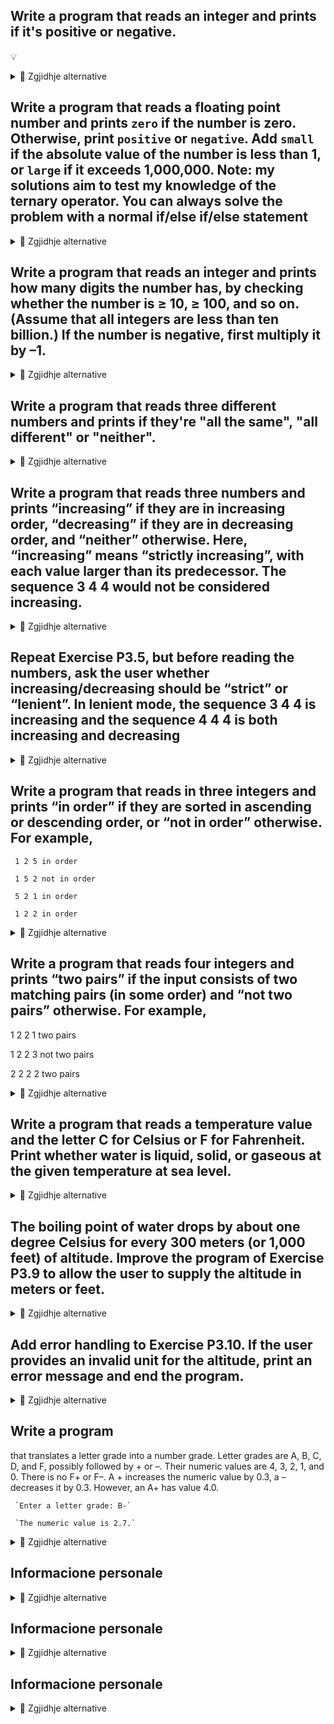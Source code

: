 ## Write a program that reads an integer and prints if it's positive or negative.
💡

<details><summary>💾 Zgjidhje alternative </summary>
<p>
  
```java
import java.util.Scanner;
public class P3_01 {
    public static void main(String[] args) {
        Scanner input = new Scanner(System.in);
        System.out.print("Number: ");
        int number = input.nextInt();
        input.close();
        System.out.println((number > 0)?  "Positive":
                           (number == 0)? "Zero":
                                          "Negative");
    }
}

```

</p>
</details>

## Write a program that reads a floating point number and prints `zero` if the number is zero. Otherwise, print `positive` or `negative`. Add `small` if the absolute value   of the number is less than 1, or `large` if it exceeds 1,000,000. Note: my solutions aim to test my knowledge of the ternary operator. You can always solve the problem with a normal if/else if/else statement

<details><summary>💾 Zgjidhje alternative </summary>
<p>

```java
import java.util.Scanner;
public class P3_02 {
    public static void main(String[] args) {
        Scanner input = new Scanner(System.in);
        System.out.print("Number: ");
        double number = input.nextDouble();
        input.close();
        System.out.print((number > 0)? 
                             (number < 1)? "Positive small":
                             (number > 1000000)? "Positive large":
                             "Positive":
                         (number < 0)? 
                             (number < 1)? "Negative small":    
                             (number > 1000000)? "Negative large":
                             "Negative":
                         "Zero");
    }
}
```

</p>
</details>

## Write a program that reads an integer and prints how many digits the number has, by checking whether the number is ≥ 10, ≥ 100, and so on. (Assume that all integers are less than ten billion.) If the number is negative, first multiply it by –1.

<details><summary>💾 Zgjidhje alternative </summary>
<p>
  
```java
import java.util.Scanner;
public class P3_03 {
    public static void main(String[] args) {
        Scanner input = new Scanner(System.in);
        long number = input.nextInt();
        input.close();
        int num_digits = 1;
        if (number < 0) number *= -1;
        if (number >= 10 && number < 100)
        {
            num_digits = 2;
        }
        else if (number >= 100 && number < 1000) 
        {
            num_digits = 3;
        }
        else if (number >= 1000 && number < 10000)
        {
            num_digits = 4;
        }
        else if (number >= 10000 && number< 100000)
        {
            num_digits = 5;            
        }
        else if (number >= 100000 && number < 1000000)
        {
            num_digits = 6;            
        }
        else if (number >= 1000000 && number < 10000000)
        {
            num_digits = 7;
        }
        else if (number >= 10000000 && number < 100000000)
        {
            num_digits = 8;            
        }
        else if (number >= 100000000 && number < 1000000000)
        {
            num_digits = 9;
        }
        else if (number >= 1000000000 && number < 1000000000)
        {
            num_digits = 10;
        }
        else
        {
            System.out.println("Number greater than 10 billion.");
        }
        System.out.printf("Num digits: %d", num_digits);
    }
}

```

</p>
</details>


## Write a program that reads three different numbers and prints if they're "all the same", "all different" or "neither".

<details><summary>💾 Zgjidhje alternative </summary>
<p>

```java
import java.util.Scanner;
public class P3_04 {
    public static void main(String[] args) {
        Scanner input = new Scanner(System.in);
        double n1 = input.nextDouble();
        double n2 = input.nextDouble();
        double n3 = input.nextDouble();
        input.close();
        
        if ((n1 == n2) && (n2 == n3))
        {
            System.out.println("All the same");
        }
        else if ((n1 != n2) && (n1 != n3))
        {
            System.out.println("All different");
        }
        else
        {
            System.out.println("Neither");
        }
    }
}
```

</p>
</details>

## Write a program that reads three numbers and prints “increasing” if they are  in increasing order, “decreasing” if they are in decreasing order, and “neither”  otherwise. Here, “increasing” means “strictly increasing”, with each value larger  than its predecessor. The sequence 3 4 4 would not be considered increasing.

<details><summary>💾 Zgjidhje alternative </summary>
<p>
  
```java
import java.util.Scanner;
public class P3_05 {
    public static void main(String[] args) {
        Scanner input = new Scanner(System.in);
        double n1 = input.nextDouble();
        double n2 = input.nextDouble();
        double n3 = input.nextDouble();
        input.close();
        System.out.println((n1 > n2 == true) && (n2 > n3 == true)? "Decreasing":
                           (n1 < n2 == true) && (n2 < n3 == true)? "Increasing":
                                                                   "Neither");
    }
}
```

</p>
</details>

## Repeat Exercise P3.5, but before reading the numbers, ask the user whether increasing/decreasing should be “strict” or “lenient”. In lenient mode, the sequence 3 4 4 is increasing and the sequence 4 4 4 is both increasing and decreasing

<details><summary>💾 Zgjidhje alternative </summary>
<p>

```java
import java.util.Scanner;


public class P3_06 {
    public static void main(String[] args) {
        Scanner input = new Scanner(System.in);
        System.out.print("Strict or lenient? ");
        String mode = input.next().toLowerCase();
        double n1 = input.nextDouble();
        double n2 = input.nextDouble();
        double n3 = input.nextDouble();
        input.close();
        if (mode.equals("strict"))
        {
            if ((n1 < n2) && (n2 < n3))
            {
                System.out.println("Increasing");
            }
            else if ((n1 > n2) && (n2 > n3))
            {
                System.out.println("Decreasing");
            }
            else
            {
                System.out.println("Neither");
            }
        }
        else if (mode.equals("lenient"))
        {
            if (((n1 <= n2) && (n2 < n3)) || ((n1 < n2 ) && (n2 <= n3)))
            {
                System.out.println("Increasing");
            }
            else if ((n1 >= n2) && (n2 > n3) || ((n1 > n2) && (n2 >= n3)))
            {
                System.out.println("Decreasing");
            }
            else if ((n1 == n2) && (n2 == n3))
            {
                System.out.println("Increasing and decreasing");
            }
            else
            {
                System.out.println("Neither");
            }
        }
    }
}
```

</p>
</details>

## Write a program that reads in three integers and prints “in order” if they are sorted in  ascending or descending order, or “not in order” otherwise. For example,

     1 2 5 in order
     
     1 5 2 not in order
     
     5 2 1 in order
     
     1 2 2 in order

<details><summary>💾 Zgjidhje alternative </summary>
<p>

```java
import java.util.Scanner;
public class P3_07 {
    public static void main(String[] args) {
        Scanner input = new Scanner(System.in);
        double n1 = input.nextDouble();
        double n2 = input.nextDouble();
        double n3 = input.nextDouble();
        if ((n1 <= n2  && n2 < n3) || (n1 < n2 && n2 <= n3) || (n1 > n2 && n2 >= n3) || (n1 >= n2 && n2 > n3))
        {
            System.out.println("In order");
        }
        else
        {
            System.out.println("Not in order");
        }
        input.close();
    }
}
```

</p>
</details>

## Write a program that reads four integers and prints “two pairs” if the input consists of two matching pairs (in some order) and “not two pairs” otherwise. For example,

  1 2 2 1   two pairs
  
  1 2 2 3   not two pairs
  
  2 2 2 2   two pairs  

<details><summary>💾 Zgjidhje alternative </summary>
<p>

```java
import java.util.Scanner;
public class P3_08 {
  public static void main(String[] args) {
    Scanner input = new Scanner(System.in);
    double n1 = input.nextDouble();
    double n2 = input.nextDouble();
    double n3 = input.nextDouble();
    double n4 = input.nextDouble();
    if (n1 == n2 || n1 == n3 || n1 == n4 || n2 == n3 || n2 == n4 || n3 == n4) {
      System.out.println("Two pairs");
    } else {
      System.out.println("Not two pairs");
    }
    input.close();
  }
}
```

</p>
</details>

## Write a program that reads a temperature value and the letter C for Celsius or F for  Fahrenheit. Print whether water is liquid, solid, or gaseous at the given temperature at sea level.

<details><summary>💾 Zgjidhje alternative </summary>
<p>

```java
import java.util.Scanner;
public class P3_09 {
  public static void main(String[] args) {
    Scanner input = new Scanner(System.in);
    System.out.print("Temperature type: ");
    String temp_type = input.next();
    System.out.print("Temperature value: ");
    double temp_value = input.nextDouble();
    input.close();
    if (temp_type.equals("C")) {
      if (temp_value >= 0 && temp_value <= 100) {
        System.out.println("Water is liquid.");
      } else if (temp_value > 100) {
        System.out.println("Water is gaseous.");
      } else {
        System.out.println("Water is solid.");
      }
    } else if (temp_type.equals("F")) {
      if (temp_value >= 32 && temp_value < 132) {
        System.out.println("Water is liquid.");
      } else if (temp_value >= 132) {
        System.out.println("Water is gaseous.");
      } else {
        System.out.println("Water is solid.");
      }
    }
  }
}
```

</p>
</details>

## The boiling point of water drops by about one degree Celsius for every 300 meters (or 1,000 feet) of altitude. Improve the program of Exercise P3.9 to allow the user to supply the altitude in meters or feet.

<details><summary>💾 Zgjidhje alternative </summary>
<p>

```java
import java.util.Scanner;
public class P3_10 {
	public static void main(String[] args) {
		final int FREEZE_CELSIUS = 0;
		final int FREEZE_FAHRENHEIT = 32;
		double boil_celsius = 100;
		double boil_fahrenheit = 212;

		Scanner input = new Scanner(System.in);
		System.out.print("Temperature type (C/F): ");
		String temp_type = input.next();
		System.out.print("Temperature value: ");
		double temp_value = input.nextDouble();
		System.out.print("Altitude type (M/F): ");
		String alt_type = input.next();
		System.out.print("Altitude value: ");
		double alt_value = input.nextDouble();
		input.close();

		if (temp_type.equals("C")) {
			if (alt_type.equals("M")) {
				boil_celsius -= alt_value / 300;
			} else {
				boil_celsius -= alt_value / 1000;
			}

			if (temp_value <= FREEZE_CELSIUS) {
				System.out.println("Solid");
			} else if (temp_value >= boil_celsius) {
				System.out.println("Gas");
			} else {
				System.out.println("Liquid");
			}
		} else {
			if (alt_type.equals("M")) {
				boil_fahrenheit -= alt_value / 300;
			}
			else {
				boil_fahrenheit -= alt_value / 1000;
			}
			if (temp_value <= FREEZE_FAHRENHEIT) {
				System.out.println("Solid");
			} else if (temp_value >= boil_fahrenheit) {
				System.out.println("Gas");
			} else {
				System.out.println("Solid");
			}
		}
	}
}
```

</p>
</details>

## Add error handling to Exercise P3.10. If the user provides an invalid unit for the altitude, print an error message and end the program.

<details><summary>💾 Zgjidhje alternative </summary>
<p>

```java
import java.util.Scanner;
public class P3_11 {
	public static void main(String[] args) {
		final int FREEZE_CELSIUS = 0;
		final int FREEZE_FAHRENHEIT = 32;
		double boil_celsius = 100;
		double boil_fahrenheit = 212;

		Scanner input = new Scanner(System.in);
		System.out.print("Temperature type (C/F): ");
		String temp_type = input.next();
		System.out.print("Temperature value: ");
		double temp_value = input.nextDouble();
		System.out.print("Altitude type (M/F): ");
		String alt_type = input.next();
		System.out.print("Altitude value: ");
		double alt_value = input.nextDouble();
		input.close();

		if (temp_type.equals("C")) {
			if (alt_type.equals("M")) {
				boil_celsius -= alt_value / 300;
			} else if (alt_type.equals("F")) {
				boil_celsius -= alt_value / 1000;
			} else {
				System.out.println("Invalid unit for altitude.");
				return;
			}
			if (temp_value <= FREEZE_CELSIUS) {
				System.out.println("Solid");
			} else if (temp_value >= boil_celsius) {
				System.out.println("Gas");
			} else {
				System.out.println("Liquid");
			}
		} else if (temp_type.equals("F")) {
			if (alt_type.equals("M")) {
				boil_fahrenheit -= alt_value / 300;
			} else if (alt_type.equals("F")) {
				boil_fahrenheit -= alt_value / 1000;
			} else {
				System.out.println("Invalid unit for altitude.");
				return;
			}
			if (temp_value <= FREEZE_FAHRENHEIT) {
				System.out.println("Solid");
			} else if (temp_value >= boil_fahrenheit) {
				System.out.println("Gas");
			} else {
				System.out.println("Solid");
			}
		} else {
			System.out.println("Invalid temperature unit.");
			return;
		}
	}
}
```

</p>
</details>

## Write a program 
that translates a letter grade into a number grade. Letter grades are  A, B, C, D, and F, possibly followed by + or –. Their numeric values are 4, 3, 2, 1, and  0. There is no F+ or F–. A + increases the numeric value by 0.3, a – decreases it by 0.3.
 However, an A+ has value 4.0.
 
     `Enter a letter grade: B-`
     
     `The numeric value is 2.7.`

<details><summary>💾 Zgjidhje alternative </summary>
<p>

```java

```

</p>
</details>

## Informacione personale

<details><summary>💾 Zgjidhje alternative </summary>
<p>

```java

```

</p>
</details>

## Informacione personale

<details><summary>💾 Zgjidhje alternative </summary>
<p>

```java

```

</p>
</details>

## Informacione personale

<details><summary>💾 Zgjidhje alternative </summary>
<p>

```java

```

</p>
</details>
